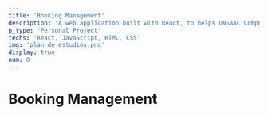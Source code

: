 ```yaml
---
title: 'Booking Management'
description: 'A web application built with React, to helps UNSAAC Computer Science students to check their progress and plan for graduation.'
p_type: 'Personal Project'
techs: 'React, JavaScript, HTML, CSS'
img: 'plan_de_estudios.png'
display: true
num: 0
---
```

# Booking Management
